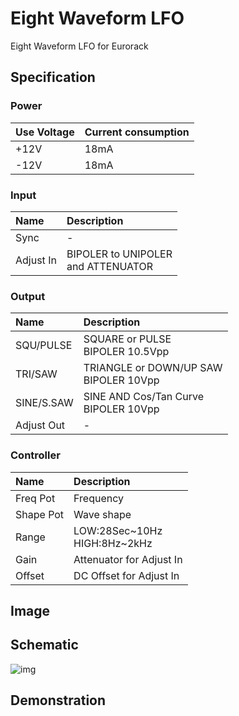 # Eight Waveform LFO

Eight Waveform LFO for Eurorack

## Specification

### Power

|Use Voltage|Current consumption|
|:--|:--|
|+12V|18mA|
|-12V|18mA|

### Input

|Name|Description|
|:--|:--|
|Sync|-|
|Adjust In|BIPOLER to UNIPOLER<br>and ATTENUATOR|

### Output

|Name|Description|
|:--|:--|
|SQU/PULSE|SQUARE or PULSE<br> BIPOLER 10.5Vpp|
|TRI/SAW|TRIANGLE or DOWN/UP SAW<br> BIPOLER 10Vpp|
|SINE/S.SAW| SINE AND Cos/Tan Curve<br>BIPOLER 10Vpp|
|Adjust Out|-|

### Controller

|Name|Description|
|:--|:--|
|Freq Pot|Frequency|
|Shape Pot|Wave shape|
|Range|LOW:28Sec~10Hz<br>HIGH:8Hz~2kHz|
|Gain|Attenuator for Adjust In|
|Offset|DC Offset for Adjust In|

## Image

## Schematic

![img](_data/EightWaveformLFO_rev1.0.0)

## Demonstration
